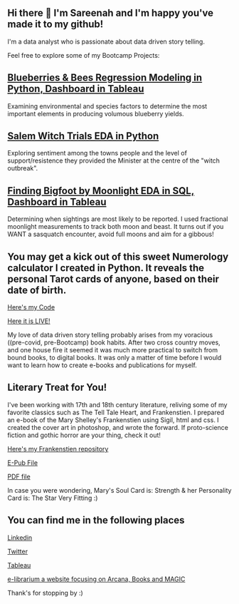 ## Hi there 👋 I'm Sareenah and I'm happy you've made it to my github!
I'm a data analyst who is passionate about data driven story telling.

Feel free to explore some of my Bootcamp Projects:

## [Blueberries & Bees Regression Modeling in Python, Dashboard in Tableau](https://slaing77.github.io/blueberries_and_bees/)

Examining environmental and species factors to determine the most important elements in producing volumous blueberry yields.  

## [Salem Witch Trials EDA in Python](https://slaing77.github.io/salem-witch-trials/)

Exploring sentiment among the towns people and the level of support/resistence they provided the Minister at the centre of the "witch outbreak".

## [Finding Bigfoot by Moonlight EDA in SQL, Dashboard in Tableau](https://slaing77.github.io/Finding-Bigfoot_by_moonlight/)

Determining when sightings are most likely to be reported.  I used fractional moonlight measurements to track both moon and beast.
It turns out if you WANT a sasquatch encounter, avoid full moons and aim for a gibbous!


## You may get a kick out of this sweet Numerology calculator I created in Python.  It reveals the personal Tarot cards of anyone, based on their date of birth.

[Here's my Code](https://github.com/slaing77/Numbers-Cards-)

[Here it is LIVE!](https://e-librarium.com/pages/tarot-power-card-calculator)

My love of data driven story telling probably arises from my voracious ((pre-covid, pre-Bootcamp) book habits.
After two cross country moves, and one house fire it seemed it was much more practical to switch from bound books, to digital books.
It was only a matter of time before I would want to learn how to create e-books and publications for myself.

## Literary Treat for You!

I've been working with 17th and 18th century literature, reliving some of my favorite classics such as The Tell Tale Heart, and Frankenstien.
I prepared an e-book of the  Mary Shelley's Frankenstien using Sigil, html and css. I created the cover art in photoshop, and wrote the forward.
If proto-science fiction and gothic horror are your thing, check it out!

[Here's my Frankenstien repository](https://slaing77.github.io/frank.github.io/)

[E-Pub File](https://github.com/slaing77/frank.github.io/raw/main/frankenstein.epub)

[PDF file](https://github.com/slaing77/frank.github.io/raw/main/Frankenstein-SRL.pdf)

In case you were wondering, Mary's Soul Card is:  Strength  & her Personality Card is:  The Star
Very Fitting :)

## You can find me in the following places

[Linkedin](https://www.linkedin.com/in/sareenah-laing)

[Twitter](https://twitter.com/ddataah)

[Tableau](https://public.tableau.com/app/profile/sarifeenah)

[e-librarium a website focusing on Arcana, Books and MAGIC](https://e-librarium.com/)


Thank's for stopping by :)

